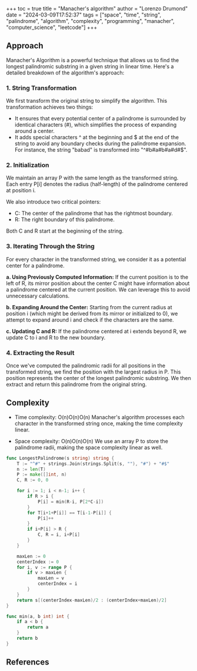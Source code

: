 +++
toc = true
title = "Manacher's algorithm"
author = "Lorenzo Drumond"
date = "2024-03-09T17:52:37"
tags = ["space",  "time",  "string",  "palindrome",  "algorithm",  "complexity",  "programming",  "manacher",  "computer_science",  "leetcode"]
+++



## Approach

Manacher's Algorithm is a powerful technique that allows us to find the longest palindromic substring in a given string in linear time. Here's a detailed breakdown of the algorithm's approach:

### 1. String Transformation

We first transform the original string to simplify the algorithm. This transformation achieves two things:

- It ensures that every potential center of a palindrome is surrounded by identical characters (#), which simplifies the process of expanding around a center.
- It adds special characters ^ at the beginning and $ at the end of the string to avoid any boundary checks during the palindrome expansion. For instance, the string "babad" is transformed into "^#b#a#b#a#d#$".

### 2. Initialization

We maintain an array P with the same length as the transformed string. Each entry P[i] denotes the radius (half-length) of the palindrome centered at position i.

We also introduce two critical pointers:

- C: The center of the palindrome that has the rightmost boundary.
- R: The right boundary of this palindrome.

Both C and R start at the beginning of the string.

### 3. Iterating Through the String

For every character in the transformed string, we consider it as a potential center for a palindrome.

**a. Using Previously Computed Information:**
If the current position is to the left of R, its mirror position about the center C might have information about a palindrome centered at the current position. We can leverage this to avoid unnecessary calculations.

**b. Expanding Around the Center:**
Starting from the current radius at position i (which might be derived from its mirror or initialized to 0), we attempt to expand around i and check if the characters are the same.

**c. Updating C and R:**
If the palindrome centered at i extends beyond R, we update C to i and R to the new boundary.

### 4. Extracting the Result

Once we've computed the palindromic radii for all positions in the transformed string, we find the position with the largest radius in P. This position represents the center of the longest palindromic substring. We then extract and return this palindrome from the original string.


## Complexity

- Time complexity: O(n)O(n)O(n)
Manacher's algorithm processes each character in the transformed string once, making the time complexity linear.

- Space complexity: O(n)O(n)O(n)
We use an array P to store the palindrome radii, making the space complexity linear as well.


```go
func LongestPalindrome(s string) string {
	T := "^#" + strings.Join(strings.Split(s, ""), "#") + "#$"
	n := len(T)
	P := make([]int, n)
	C, R := 0, 0

	for i := 1; i < n-1; i++ {
		if R > i {
			P[i] = min(R-i, P[2*C-i])
		}
		for T[i+1+P[i]] == T[i-1-P[i]] {
			P[i]++
		}
		if i+P[i] > R {
			C, R = i, i+P[i]
		}
	}

	maxLen := 0
	centerIndex := 0
	for i, v := range P {
		if v > maxLen {
			maxLen = v
			centerIndex = i
		}
	}
	return s[(centerIndex-maxLen)/2 : (centerIndex+maxLen)/2]
}

func min(a, b int) int {
	if a < b {
		return a
	}
	return b
}
```

## References
